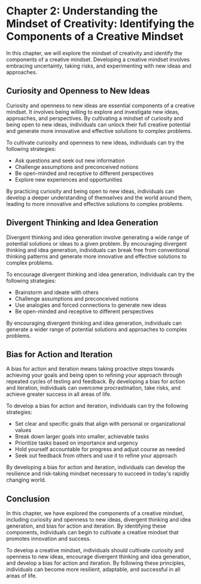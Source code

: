 Chapter 2: Understanding the Mindset of Creativity: Identifying the Components of a Creative Mindset
====================================================================================================

In this chapter, we will explore the mindset of creativity and identify the components of a creative mindset. Developing a creative mindset involves embracing uncertainty, taking risks, and experimenting with new ideas and approaches.

Curiosity and Openness to New Ideas
-----------------------------------

Curiosity and openness to new ideas are essential components of a creative mindset. It involves being willing to explore and investigate new ideas, approaches, and perspectives. By cultivating a mindset of curiosity and being open to new ideas, individuals can unlock their full creative potential and generate more innovative and effective solutions to complex problems.

To cultivate curiosity and openness to new ideas, individuals can try the following strategies:

* Ask questions and seek out new information
* Challenge assumptions and preconceived notions
* Be open-minded and receptive to different perspectives
* Explore new experiences and opportunities

By practicing curiosity and being open to new ideas, individuals can develop a deeper understanding of themselves and the world around them, leading to more innovative and effective solutions to complex problems.

Divergent Thinking and Idea Generation
--------------------------------------

Divergent thinking and idea generation involve generating a wide range of potential solutions or ideas to a given problem. By encouraging divergent thinking and idea generation, individuals can break free from conventional thinking patterns and generate more innovative and effective solutions to complex problems.

To encourage divergent thinking and idea generation, individuals can try the following strategies:

* Brainstorm and ideate with others
* Challenge assumptions and preconceived notions
* Use analogies and forced connections to generate new ideas
* Be open-minded and receptive to different perspectives

By encouraging divergent thinking and idea generation, individuals can generate a wider range of potential solutions and approaches to complex problems.

Bias for Action and Iteration
-----------------------------

A bias for action and iteration means taking proactive steps towards achieving your goals and being open to refining your approach through repeated cycles of testing and feedback. By developing a bias for action and iteration, individuals can overcome procrastination, take risks, and achieve greater success in all areas of life.

To develop a bias for action and iteration, individuals can try the following strategies:

* Set clear and specific goals that align with personal or organizational values
* Break down larger goals into smaller, achievable tasks
* Prioritize tasks based on importance and urgency
* Hold yourself accountable for progress and adjust course as needed
* Seek out feedback from others and use it to refine your approach

By developing a bias for action and iteration, individuals can develop the resilience and risk-taking mindset necessary to succeed in today's rapidly changing world.

Conclusion
----------

In this chapter, we have explored the components of a creative mindset, including curiosity and openness to new ideas, divergent thinking and idea generation, and bias for action and iteration. By identifying these components, individuals can begin to cultivate a creative mindset that promotes innovation and success.

To develop a creative mindset, individuals should cultivate curiosity and openness to new ideas, encourage divergent thinking and idea generation, and develop a bias for action and iteration. By following these principles, individuals can become more resilient, adaptable, and successful in all areas of life.

